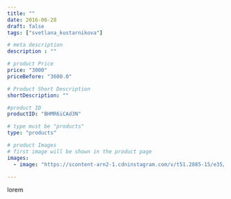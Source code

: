 ```yaml
---
title: ""
date: 2016-06-28
draft: false
tags: ["svetlana_kustarnikova"]

# meta description
description : ""

# product Price
price: "3000"
priceBefore: "3600.0"

# Product Short Description
shortDescription: ""

#product ID
productID: "BHMR6iCAd3N"

# type must be "products"
type: "products"

# product Images
# first image will be shown in the product page
images:
  - image: "https://scontent-arn2-1.cdninstagram.com/v/t51.2885-15/e35/13561763_133575880401400_967807408_n.jpg?se=7&tp=1&_nc_ht=scontent-arn2-1.cdninstagram.com&_nc_cat=104&_nc_ohc=q8CLnAjgnxQAX_tuaN4&ccb=7-4&oh=e00d3c0884002ddce46967aa7881bcf4&oe=6084D302&ig_cache_key=MTI4MjQ3ODc4Mjk1NDk4Njk1Nw%3D%3D.2-ccb7-4"

---
```

lorem
